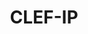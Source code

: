 ---
layout: default
citation: Piroi, F., Hanbury, A., Lupu, M., Filippov, I., Sexton, A. P., & Magdy,
  W. (2021). The CLEF-IP 2012 Test Collection (1.0.0) [Data set]. TU Wien. https://doi.org/10.48436/khw86-rnf37
contributors: Florina Piroi, Mihai Lupu, Allan Hanbury, Veronika Zenz
cost: none
description: "CLEF was a long-running project to benchmark cross-language information
  retrieval (IR) models. CLEF-IP was a strand of this benchmarking research that ran
  from 2010-2013, the data from which was used as a benchmarking activity of the CLEF
  2010-2013 conferences.\n\nThe CLEF-IP collection contains patents, physically stored
  as a collection of XML fields encoding patent documents. A patent document may be
  an application document, a search report, or a granted patent document. \n\nAll
  textual documents in the CLEF-IP collection contain the following main XML fields:
  bibliographic data, abstract, description, and claims. Not all documents actually
  have content in these \x1Celds. \n\nThe datasets are archived on the CLEF-IP site,
  and in the TU Wien research data repository (with DOIs) here: https://researchdata.tuwien.at/search?q=clef-ip&l=list&p=1&s=10&sort=bestmatch"
documentation: http://ceur-ws.org/Vol-1178/CLEF2012wn-CLEFIP-PiroiEt2012.pdf
doi: https://doi.org/10.48436/khw86-rnf37
last_edit: Thu, 27 Jul 2023 08:24:20 GMT
location: http://www.ifs.tuwien.ac.at/~clef-ip/index.html
maintained_by: TU Wien
open_access: 'TRUE'
shortname: clef_ip
tags:
- validation
- information retrieval
- patents
- semantic
title: CLEF-IP
uuid: bec8bffc-8217-4cfc-a651-3f06c0cfbe0f
versioning: 'TRUE'
---